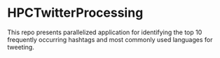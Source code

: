 # HPCTwitterProcessing
This repo presents parallelized application for identifying the top 10 frequently occurring hashtags and most commonly used languages for tweeting.
